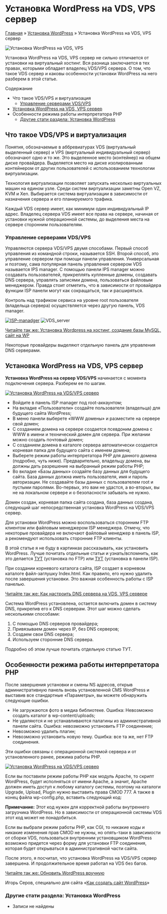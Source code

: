 # Установка WordPress на VDS, VPS сервер

[Главная](https://www.wordpress-abc.ru/) » [Установка WordPress](https://www.wordpress-abc.ru/ustanovka-wordpress) » Установка WordPress на VDS, VPS сервер

![Установка WordPress на VDS, VPS](https://www.wordpress-abc.ru/wp-content/uploads/2014/01/VDS-VPS-Wordpress.jpg)

Установка WordPress на VDS, VPS сервер не сильно отличается от установки на виртуальный хостинг. Вся разница заключается в тех правах, которыми обладает владелец  VDS/VPS сервера. О том, что такое VDS сервер и каковы особенности установки WordPress на него разберем в этой статье.

Содержание

- Что такое VDS/VPS и виртуализация
  - [Управление серверами VDS/VPS](https://www.wordpress-abc.ru/ustanovka-wordpress/ustanovka-wordpress-na-vds-vps-server.html#_VDSVPS-2)
- [Установка WordPress на VDS, VPS сервер](https://www.wordpress-abc.ru/ustanovka-wordpress/ustanovka-wordpress-na-vds-vps-server.html#_WordPress_VDS_VPS)
- Особенности режима работы интерпретатора PHP
  - [Другие стати раздела: Установка WordPress](https://www.wordpress-abc.ru/ustanovka-wordpress/ustanovka-wordpress-na-vds-vps-server.html#__WordPress)

## Что такое VDS/VPS и виртуализация

Понятия, обозначаемые в аббревиатурах VDS (виртуальный выделенный сервер) и VPS (виртуальный индивидуальный сервер) обозначают  одно и то же. Это выделенное место (контейнер) на общем диске провайдера. Выделяется место на диске изолированным контейнером от других пользователей с использованием технологии виртуализации.

Технология виртуализации позволяет запускать несколько виртуальных машин на едином узле. Среди систем виртуализации  заметны Open VZ, KVM и Xen. Выбирается система виртуализации в зависимости от назначения сервера и его планируемого трафика.

Каждый VDS сервер имеет, как минимум один индивидуальный IP адрес. Владелец сервера VDS имеет все права на сервере, начиная от установки нужной операционной системы, до выделения места на сервере сторонним пользователям.

### Управление серверами VDS/VPS

Управляются сервера VDS/VPS двумя способами. Первый способ управления из командной строки, называется SSH. Второй способ, это управление сервером при помощи панели управления. Универсальная и поэтому, сама популярная панель управления сервером VDS называется IPS manager. С помощью  панели IPS manager можно создавать пользователей, прикреплять купленные домены, создавать DNS сервера, управлять записями домена, пользоваться файловым менеджером. Правда стоит отметить, что в зависимости от провайдера функции ISP панели могут как сокращаться, так и расширяться.

Контроль над трафиком сервиса на уровне root пользователя (владельца сервера) осуществляется через другую панель, VDS manager.

[![ISP-manadger](https://www.wordpress-abc.ru/wp-content/uploads/2014/01/ISP-manadger-135x400.png)](https://www.wordpress-abc.ru/wp-content/uploads/2014/01/ISP-manadger.png) ![VDS_server](https://www.wordpress-abc.ru/wp-content/uploads/2014/01/VDS_server.png)

[Читайте так же:  Установка Wordpress на хостинг, создание базы MySQL, сайт на WP](https://www.wordpress-abc.ru/ustanovka-wordpress/ustanovka-wordpress-na-xosting.html)

Некоторые провайдеры выделяют отдельную панель для управления DNS серверами.

## Установка WordPress на VDS, VPS сервер

**Установка WordPress на сервер VDS/VPS** начинается с момента подключения сервера. Разберем ее по шагам.

[![Установка WordPress на VDS/VPS сервер](https://www.wordpress-abc.ru/wp-content/uploads/2014/01/Ustanovka_wordpress_na_VDS.png)](https://www.wordpress-abc.ru/wp-content/uploads/2014/01/Ustanovka_wordpress_na_VDS.png)

- Войдите в панель ISP manager под root-аккаунтом;
- На вкладке «Пользователи» создайте пользователя (владельца) для будущего сайта WordPress;
- В меню панели выберете «WWW домены» и разместите на сервере свой  домен;
- С созданием  домена на сервере создается псевдоним домена с WWW в имени и технический домен для сервера. При желании можно создать  почтовый домен;
- С созданием домена в каталоге сервера автоматически создается корневая папка для будущего сайта с именем домена;
- Выберете режим работы интерпретатора PHP для данного домена (подробно, чуть ниже). Предварительно, владельцу домена, вы должны дать разрешение на выбранный режим работы PHP;
- Во вкладке «Базы данных» создайте базу данных для будущего сайта. База данных должна иметь пользователя, имя и пароль авторизации. Не создавайте базы данных с пользователем root и пустыми паролями. Во-первых, это вам не удастся, а во-вторых, вы не на локальном сервере и о безопасности забывать не нужно.

Домен создан, корневая папка сайта создана, база данных создана, следующий шаг непосредственная установка WordPress на VDS/VPS сервер.

Для установки WordPress можно воспользоваться сторонним FTP клиентом или файловым менеджером ISP менеджера. Отмечу, что некоторые провайдера не включают файловый менеджер в панель ISP, а рекомендуют использовать сторонние FTP клиенты.

В этой статье я не буду в картинках рассказывать, как установить WordPress. Лучше почитать отдельные статьи и узнать/вспомнить, как это делается [ТУТ](https://www.wordpress-abc.ru/ustanovka-wordpress/ustanovka-wordpress-na-xosting.html) (установка по FTP) или [ТУТ](https://www.wordpress-abc.ru/ustanovka-wordpress/ustanovka-wordpress-cherez-ispmanager.html) (установка в панели ISP).

При создании корневого каталога сайта, ISP создает в корневом каталоге файл-заглушку Index.html. Как правило, его нужно удалить после завершения установки. Это важная особенность работы с ISP панелью.

[Читайте так же:  Как настроить DNS сервера на VDS, VPS сервере](https://www.wordpress-abc.ru/ustanovka-wordpress/kak-nastroit-dns-servera-na-vds-vps-servere.html)

Система WordPress установлена, остается включить домен в систему DNS, прикрепив его к DNS серверам. Этот шаг можно сделать несколькими способами:

1. С помощью DNS серверов провайдера;
2. Привязываем домен через IP, без DNS серверов;
3. Создаем свои DNS сервера;
4. Используем сторонние DNS сервера.

Подробно об этом лучше почитать отдельную статью ТУТ.

## Особенности режима работы интерпретатора PHP

После завершения установки и смены NS адресов, открыв административную панель вновь установленной CMS WordPress и выставив все стандартные «Параметры», вы можете обнаружить  следующие ошибки.

- Не загружаются фото в медиа библиотеке. Ошибка: Невозможно создать каталог в wp-content/uploads;
- Не удаляются и не устанавливаются палагины из административной панели сайта. Ошибка: невозможно установить FTP соединение;
- Невозможно удалить плагин;
- Невозможно установить новую тему. Ошибка: все та же, нет FTP соединения.

Эти ошибки связаны с операционной системой сервера и от установленного ранее, режима работы PHP.

[![Установка WordPress на VDS/VPS сервер](https://www.wordpress-abc.ru/wp-content/uploads/2014/01/Rezhim-rabotyi-php-400x323.png)](https://www.wordpress-abc.ru/wp-content/uploads/2014/01/Rezhim-rabotyi-php.png)

Если вы поставили режим работы PHP как модуль Apache, то скрипт WordPress, будет исполняться от имени Apache, а значит, Apache должен иметь доступ к любому каталогу системы, поэтому на каталоги Upgrade, Upload, Plugin нужно выставить  права CMOD 777. А также в  конец файла wp-config.php, вставить следующий код:

**Примечание:** Этот код нужен для корректной работы внутреннего загрузчика WordPress. Но в зависимости от операционной системы VDS этот код может не понадобиться.

Если вы выбрали режим работы PHP, как CGI, то никакие коды и никакие изменения прав CMOD не нужны, но опять-таки в зависимости от сборки VDS, пользоваться внутренним установщиком WordPress возможно придется через форму для установки FTP соединения, которая будет открываться в административной части сайта.

После этого, я посчитал, что установка WordPress на VDS/VPS сервер завершена. И продолжительное время работал  на VDS без багов.

[Читайте так же:  Обновить WordPress вручную](https://www.wordpress-abc.ru/ustanovka-wordpress/obnovit-wordpress-vruchnuyu.html)

Игорь Серов, специально для сайта «[Как создать сайт WordPress](https://www.wordpress-abc.ru/)»

### Другие стати раздела: Установка WordPress

- Записи не найдены